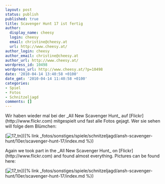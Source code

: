 ```yaml
---
layout: post
status: publish
published: true
title: Scavenger Hunt 17 ist fertig
author:
  display_name: cheesy
  login: cheesy
  email: christine@cheesy.at
  url: http://www.cheesy.at/
author_login: cheesy
author_email: christine@cheesy.at
author_url: http://www.cheesy.at/
wordpress_id: 10498
wordpress_url: http://www.cheesy.at/?p=10498
date: '2010-04-14 13:40:58 +0100'
date_gmt: '2010-04-14 11:40:58 +0100'
categories:
- Spiel
- Fotos
- Schnitzeljagd
comments: []
---
```

<!--:de-->Wir haben wieder mal bei der _All New Scavenger Hunt_ auf [Flickr](http://www.flickr.com) mitgespielt und fast alle Fotos gejagt. Wer sie sehen will folge dem Blümchen:
[![](http://www.cheesy.at/wp-content/uploads/2010/04/scavenger-hunt-17-ist-fertig/17_tn.jpg "17\_tn")]({% link _fotos/sonstiges/spiele/schnitzeljagd/ansh-scavenger-hunt/10er/scavenger-hunt-17/index.md %})
<!--:--><!--:en-->Again we took part in the _All New Scavenger Hunt_ on [Flickr](http://www.flickr.com) and found almost everything. Pictures can be found here:
[![](http://www.cheesy.at/wp-content/uploads/2010/04/scavenger-hunt-17-ist-fertig/17_tn.jpg "17\_tn")]({% link _fotos/sonstiges/spiele/schnitzeljagd/ansh-scavenger-hunt/10er/scavenger-hunt-17/index.md %})<!--:-->

